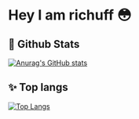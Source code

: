 # Hey I am richuff 😳

## 🥳 Github Stats
[![Anurag's GitHub stats](https://github-readme-stats.vercel.app/api?username=richuff)](https://github.com/richuff)

## ✨ Top langs
[![Top Langs](https://github-readme-stats.vercel.app/api/top-langs/?username=richuff&hide=html&layout=compact)](https://github.com/richuff)
